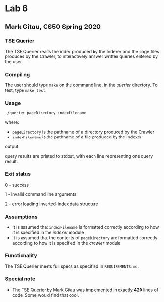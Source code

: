 # Lab 6

## Mark Gitau, CS50 Spring 2020

### TSE Querier

The TSE Querier reads the index produced by the Indexer and the page files produced by the Crawler, to interactively answer written queries entered by the user.

### Compiling

The user should type `make` on the command line, in the *querier* directory.
To test, type `make test`.

### Usage

`./querier pageDirectory indexFilename`

where:

* `pageDirectory` is the pathname of a directory produced by the Crawler
* `indexFilename` is the pathname of a file produced by the Indexer

output:

query results are printed to stdout, with each line representing one query result.

### Exit status

0 - success

1 - invalid command line arguments

2 - error loading inverted-index data structure

### Assumptions

* It is assumed that `indexFilename` is formatted correctly according to how it is specified in the *indexer* module
* It is assumed that the contents of `pageDirectory` are formatted correctly according to how it is specified in the *crawler* module

### Functionality

The TSE Querier meets full specs as specified in `REQUIREMENTS.md`.

### Special note

* The TSE Querier by Mark Gitau was implemented in exactly **420** lines of code. Some would find that cool.
